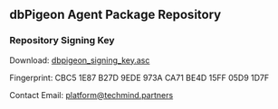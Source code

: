 ## dbPigeon Agent Package Repository

### Repository Signing Key
Download: [dbpigeon_signing_key.asc](https://techmindpartners.github.io/dbpigeon-agent-dist/dbpigeon_signing_key.asc)

Fingerprint: CBC5 1E87 B27D 9EDE 973A  CA71 BE4D 15FF 05D9 1D7F

Contact
Email: platform@techmind.partners

